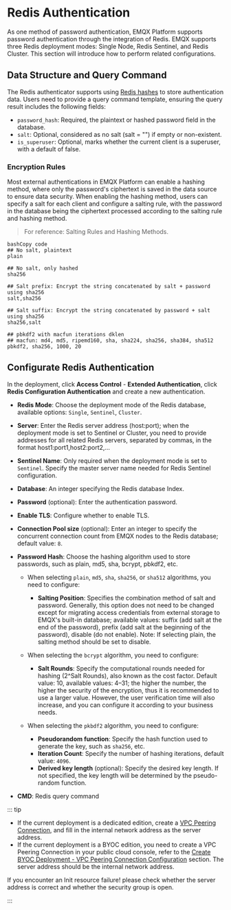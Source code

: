 # Redis Authentication

As one method of password authentication, EMQX Platform supports password authentication through the integration of Redis. EMQX supports three Redis deployment modes: Single Node, Redis Sentinel, and Redis Cluster. This section will introduce how to perform related configurations.

## Data Structure and Query Command

The Redis authenticator supports using [Redis hashes](https://redis.io/docs/manual/data-types/#hashes) to store authentication data. Users need to provide a query command template, ensuring the query result includes the following fields:

- `password_hash`: Required, the plaintext or hashed password field in the database.
- `salt`: Optional, considered as no salt (salt = "") if empty or non-existent.
- `is_superuser`: Optional, marks whether the current client is a superuser, with a default of false.

### Encryption Rules

Most external authentications in EMQX Platform can enable a hashing method, where only the password's ciphertext is saved in the data source to ensure data security. When enabling the hashing method, users can specify a salt for each client and configure a salting rule, with the password in the database being the ciphertext processed according to the salting rule and hashing method.

> For reference: Salting Rules and Hashing Methods.

```
bashCopy code
## No salt, plaintext
plain

## No salt, only hashed
sha256

## Salt prefix: Encrypt the string concatenated by salt + password using sha256
salt,sha256

## Salt suffix: Encrypt the string concatenated by password + salt using sha256
sha256,salt

## pbkdf2 with macfun iterations dklen
## macfun: md4, md5, ripemd160, sha, sha224, sha256, sha384, sha512
pbkdf2, sha256, 1000, 20
```

## Configurate Redis Authentication

In the deployment, click **Access Control** - **Extended Authentication**, click **Redis Configuration Authentication** and create a new authentication.

- **Redis Mode**: Choose the deployment mode of the Redis database, available options: `Single`, `Sentinel`, `Cluster`.
- **Server**: Enter the Redis server address (host:port); when the deployment mode is set to Sentinel or Cluster, you need to provide addresses for all related Redis servers, separated by commas, in the format host1:port1,host2:port2,...
- **Sentinel Name**: Only required when the deployment mode is set to `Sentinel`. Specify the master server name needed for Redis Sentinel configuration.
- **Database**: An integer specifying the Redis database Index.
- **Password** (optional): Enter the authentication password.
- **Enable TLS**: Configure whether to enable TLS.
- **Connection Pool size** (optional): Enter an integer to specify the concurrent connection count from EMQX nodes to the Redis database; default value: `8`.
- **Password Hash**: Choose the hashing algorithm used to store passwords, such as plain, md5, sha, bcrypt, pbkdf2, etc.
  - When selecting `plain`, `md5`, `sha`, `sha256`, or `sha512` algorithms, you need to configure:
    - **Salting Position**: Specifies the combination method of salt and password. Generally, this option does not need to be changed except for migrating access credentials from external storage to EMQX's built-in database; available values: suffix (add salt at the end of the password), prefix (add salt at the beginning of the password), disable (do not enable). Note: If selecting plain, the salting method should be set to disable.

  - When selecting the `bcrypt` algorithm, you need to configure:
    - **Salt Rounds**: Specify the computational rounds needed for hashing (2^Salt Rounds), also known as the cost factor. Default value: 10, available values: 4–31; the higher the number, the higher the security of the encryption, thus it is recommended to use a larger value. However, the user verification time will also increase, and you can configure it according to your business needs.

  - When selecting the `pkbdf2` algorithm, you need to configure:
    - **Pseudorandom function**: Specify the hash function used to generate the key, such as `sha256`, etc.
    - **Iteration Count**: Specify the number of hashing iterations, default value: `4096`.
    - **Derived key length** (optional): Specify the desired key length. If not specified, the key length will be determined by the pseudo-random function.

- **CMD**: Redis query command

::: tip

- If the current deployment is a dedicated edition, create a [VPC Peering Connection](./vpc_peering.md), and fill in the internal network address as the server address.
- If the current deployment is a BYOC edition, you need to create a VPC Peering Connection in your public cloud console, refer to the [Create BYOC Deployment - VPC Peering Connection Configuration](../create/byoc.md#vpc-peering-connection-configuration) section. The server address should be the internal network address.

If you encounter an Init resource failure! please check whether the server address is correct and whether the security group is open. 

:::
